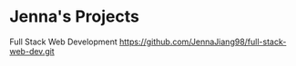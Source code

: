 # Jenna's Projects

Full Stack Web Development
https://github.com/JennaJiang98/full-stack-web-dev.git
